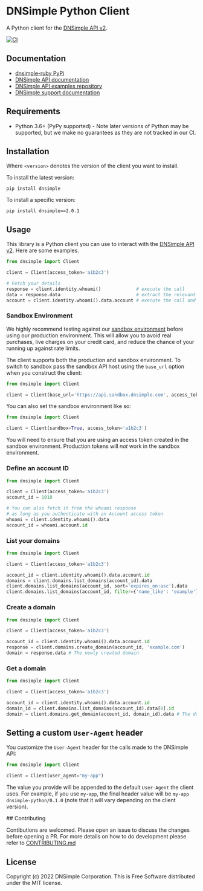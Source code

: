 # DNSimple Python Client

A Python client for the [DNSimple API v2](https://developer.dnsimple.com/v2/).

[![CI](https://github.com/dnsimple/dnsimple-python/actions/workflows/ci.yml/badge.svg?branch=main)](https://github.com/dnsimple/dnsimple-python/actions/workflows/ci.yml)

## Documentation

- [dnsimple-ruby PyPi](https://pypi.org/project/dnsimple/)
- [DNSimple API documentation](https://developer.dnsimple.com/)
- [DNSimple API examples repository](https://github.com/dnsimple/dnsimple-api-examples)
- [DNSimple support documentation](https://support.dnsimple.com/)

## Requirements

- Python 3.6+ (PyPy supported) - Note later versions of Python may be supported, but we make no guarantees as they are not tracked in our CI.

## Installation

Where `<version>` denotes the version of the client you want to install.

To install the latest version:

```shell
pip install dnsimple
```

To install a specific version:

```shell
pip install dnsimple==2.0.1

```

## Usage

This library is a Python client you can use to interact with the [DNSimple API v2](https://developer.dnsimple.com/v2/). Here are some examples.

```python
from dnsimple import Client

client = Client(access_token='a1b2c3')

# Fetch your details
response = client.identity.whoami()             # execute the call
data = response.data                            # extract the relevant data from the response or
account = client.identity.whoami().data.account # execute the call and get the data in one line
```

### Sandbox Environment

We highly recommend testing against our [sandbox environment](https://developer.dnsimple.com/sandbox/) before using our
production environment. This will allow you to avoid real purchases, live charges on your credit card, and reduce the
chance of your running up against rate limits.

The client supports both the production and sandbox environment. To switch to sandbox pass the sandbox API host using
the `base_url` option when you construct the client:

```python
from dnsimple import Client

client = Client(base_url='https://api.sandbox.dnsimple.com', access_token="a1b2c3")
```

You can also set the sandbox environment like so:

```python
from dnsimple import Client

client = Client(sandbox=True, access_token='a1b2c3')
```

You will need to ensure that you are using an access token created in the sandbox environment.
Production tokens will *not* work in the sandbox environment.

### Define an account ID

```python
from dnsimple import Client

client = Client(access_token='a1b2c3')
account_id = 1010

# You can also fetch it from the whoami response
# as long as you authenticate with an Account access token
whoami = client.identity.whoami().data
account_id = whoami.account.id
```

### List your domains

```python
from dnsimple import Client

client = Client(access_token='a1b2c3')

account_id = client.identity.whoami().data.account.id
domains = client.domains.list_domains(account_id).data                           # Domains from the 1010 account (first page)
client.domains.list_domains(account_id, sort='expires_on:asc').data              # Domains from the 1010 account in ascending order by domain expiration date
client.domains.list_domains(account_id, filter={'name_like': 'example'}).data    # Domains from the 1010 account filtered by the domain name name
```

### Create a domain

```python
from dnsimple import Client

client = Client(access_token='a1b2c3')

account_id = client.identity.whoami().data.account.id
response = client.domains.create_domain(account_id, 'example.com')
domain = response.data # The newly created domain
```

### Get a domain

```python
from dnsimple import Client

client = Client(access_token='a1b2c3')

account_id = client.identity.whoami().data.account.id
domain_id = client.domains.list_domains(account_id).data[0].id
domain = client.domains.get_domain(account_id, domain_id).data # The domain you are looking for
```

## Setting a custom `User-Agent` header

You customize the `User-Agent` header for the calls made to the DNSimple API:

```python
from dnsimple import Client

client = Client(user_agent="my-app")
```

The value you provide will be appended to the default `User-Agent` the client uses.
For example, if you use `my-app`, the final header value will be `my-app dnsimple-python/0.1.0` (note that it will vary depending on the client version).

## Contributing

Contibutions are welcomed. Please open an issue to discuss the changes before opening a PR. For more details on how to do development please refer to [CONTRIBUTING.md](CONTRIBUTING.md)

## License

Copyright (c) 2022 DNSimple Corporation. This is Free Software distributed under the MIT license.
